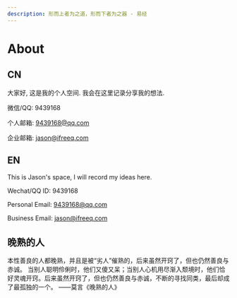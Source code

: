 ```yaml
---
description: 形而上者为之道，形而下者为之器 - 易经
---
```


# About

## CN

大家好, 这是我的个人空间. 我会在这里记录分享我的想法.

微信/QQ: 9439168

个人邮箱: 9439168@qq.com

企业邮箱: jason@ifreeq.com

## EN

This is Jason's space, I will record my ideas here.

Wechat/QQ ID: 9439168

Personal Email: 9439168@qq.com

Business Email: jason@ifreeq.com

## 晚熟的人

本性善良的人都晚熟，并且是被“劣人”催熟的，后来虽然开窍了，但也仍然善良与赤诚。 当别人聪明伶俐时，他们又傻又呆；当别人心机用尽渐入颓境时，他们恰好灵魂开窍。后来虽然开窍了，但也仍然善良与赤诚，不断的寻找同类，最后却成了最孤独的一个。 ——莫言《晚熟的人》



